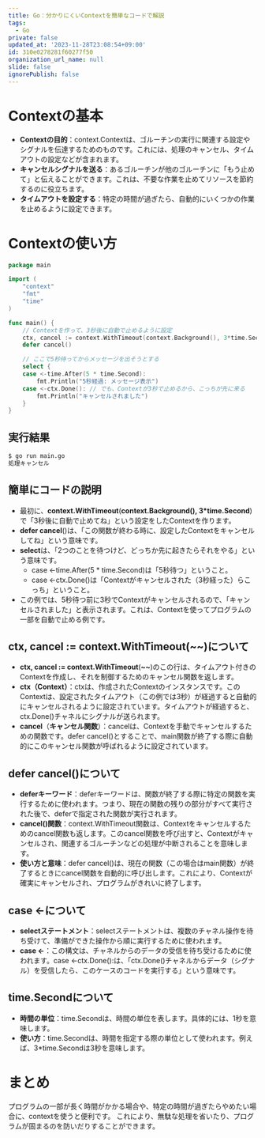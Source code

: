 ```yaml
---
title: Go：分かりにくいContextを簡単なコードで解説
tags:
  - Go
private: false
updated_at: '2023-11-28T23:08:54+09:00'
id: 310e0278281f60277f50
organization_url_name: null
slide: false
ignorePublish: false
---
```

# Contextの基本
- **Contextの目的**：context.Contextは、ゴルーチンの実行に関連する設定やシグナルを伝達するためのものです。これには、処理のキャンセル、タイムアウトの設定などが含まれます。
- **キャンセルシグナルを送る**：あるゴルーチンが他のゴルーチンに「もう止めて」と伝えることができます。これは、不要な作業を止めてリソースを節約するのに役立ちます。
- **タイムアウトを設定する**：特定の時間が過ぎたら、自動的にいくつかの作業を止めるように設定できます。

# Contextの使い方
```go
package main

import (
	"context"
	"fmt"
	"time"
)

func main() {
	// Contextを作って、3秒後に自動で止めるように設定
	ctx, cancel := context.WithTimeout(context.Background(), 3*time.Second)
	defer cancel()

	// ここで5秒待ってからメッセージを出そうとする
	select {
	case <-time.After(5 * time.Second):
		fmt.Println("5秒経過: メッセージ表示")
	case <-ctx.Done(): // でも、Contextが3秒で止めるから、こっちが先に来る
		fmt.Println("キャンセルされました")
	}
}
```

## 実行結果
```bash
$ go run main.go
処理キャンセル
```

## 簡単にコードの説明
- 最初に、**context.WithTimeout**(**context.Background(), 3*time.Second**)で「3秒後に自動で止めてね」という設定をしたContextを作ります。
- **defer cancel**()は、「この関数が終わる時に、設定したContextをキャンセルしてね」という意味です。
- **select**は、「2つのことを待つけど、どっちか先に起きたらそれをやる」という意味です。
  - case <-time.After(5 * time.Second)は「5秒待つ」ということ。
  - case <-ctx.Done()は「Contextがキャンセルされた（3秒経った）らこっち」ということ。
- この例では、5秒待つ前に3秒でContextがキャンセルされるので、「キャンセルされました」と表示されます。これは、Contextを使ってプログラムの一部を自動で止める例です。

## ctx, cancel := context.WithTimeout(~~)について
- **ctx, cancel := context.WithTimeout**(**~~**)のこの行は、タイムアウト付きのContextを作成し、それを制御するためのキャンセル関数を返します。
- **ctx（**Context**）**：ctxは、作成されたContextのインスタンスです。このContextは、設定されたタイムアウト（この例では3秒）が経過すると自動的にキャンセルされるように設定されています。タイムアウトが経過すると、ctx.Done()チャネルにシグナルが送られます。
- **cancel**（**キャンセル関数**）：cancelは、Contextを手動でキャンセルするための関数です。defer cancel()とすることで、main関数が終了する際に自動的にこのキャンセル関数が呼ばれるように設定されています。

## defer cancel()について
- **deferキーワード**：deferキーワードは、関数が終了する際に特定の関数を実行するために使われます。つまり、現在の関数の残りの部分がすべて実行された後で、deferで指定された関数が実行されます。
- **cancel()関数**：context.WithTimeout関数は、Contextをキャンセルするためのcancel関数も返します。このcancel関数を呼び出すと、Contextがキャンセルされ、関連するゴルーチンなどの処理が中断されることを意味します。
- **使い方と意味**：defer cancel()は、現在の関数（この場合はmain関数）が終了するときにcancel関数を自動的に呼び出します。これにより、Contextが確実にキャンセルされ、プログラムがきれいに終了します。

## case <-について
- **selectステートメント**：selectステートメントは、複数のチャネル操作を待ち受けて、準備ができた操作から順に実行するために使われます。
- **case <-**：この構文は、チャネルからのデータの受信を待ち受けるために使われます。case <-ctx.Done():は、「ctx.Done()チャネルからデータ（シグナル）を受信したら、このケースのコードを実行する」という意味です。

## time.Secondについて
- **時間の単位**：time.Secondは、時間の単位を表します。具体的には、1秒を意味します。
- **使い方**：time.Secondは、時間を指定する際の単位として使われます。例えば、3*time.Secondは3秒を意味します。

# まとめ
プログラムの一部が長く時間がかかる場合や、特定の時間が過ぎたらやめたい場合に、contextを使うと便利です。
これにより、無駄な処理を省いたり、プログラムが固まるのを防いだりすることができます。
